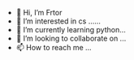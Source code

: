 - 👋 Hi, I’m Frtor
- 👀 I’m interested in cs ……
- 🌱 I’m currently learning python...
- 💞️ I’m looking to collaborate on ...
- 📫 How to reach me ...

<!---
Frtor/Frtor is a ✨ special ✨ repository because its `README.md` (this file) appears on your GitHub profile.
You can click the Preview link to take a look at your changes.
--->
